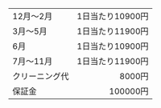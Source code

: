 |||
|:---|---:|
|12月～2月|1日当たり10900円|
|3月～5月|1日当たり11900円|
|6月|1日当たり10900円|
|7月～11月|1日当たり11900円|
|クリーニング代|8000円|
|保証金|100000円|